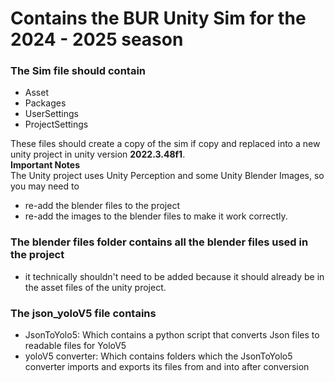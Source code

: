 # Contains the BUR Unity Sim for the 2024 - 2025 season

### The Sim file should contain
- Asset
- Packages
- UserSettings
- ProjectSettings

These files should create a copy of the sim if copy and replaced into a new unity project in unity version **2022.3.48f1**.  
**Important Notes**  
  The Unity project uses Unity Perception and some Unity Blender Images, so you may need to 
  - re-add the blender files to the project
  - re-add the images to the blender files to make it work correctly.    
### The blender files folder contains all the blender files used in the project
- it technically shouldn't need to be added because it should already be in the asset files of the unity project.    
### The json_yoloV5 file contains
- JsonToYolo5: Which contains a python script that converts Json files to readable files for YoloV5
- yoloV5 converter: Which contains folders which the JsonToYolo5 converter imports and exports its files from and into after conversion
